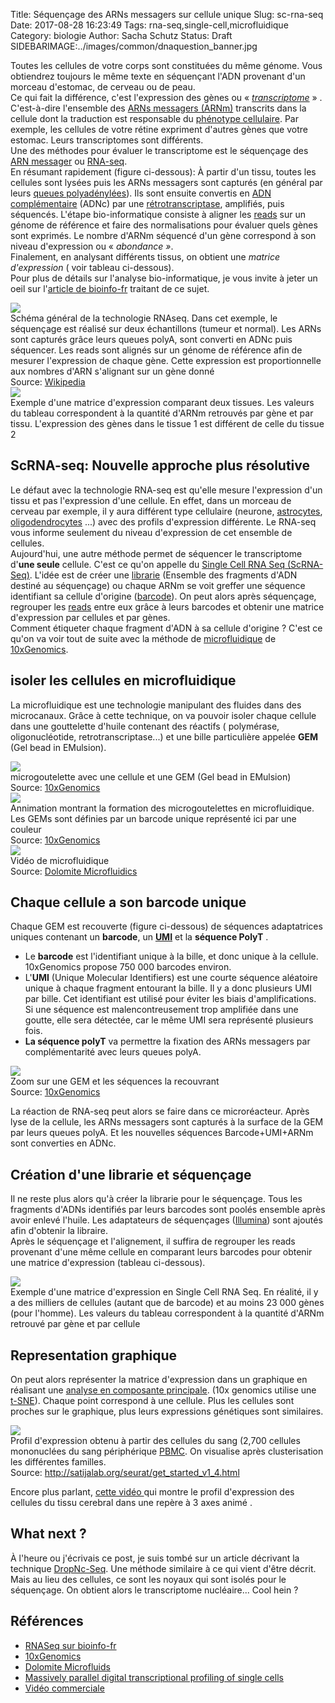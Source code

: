 Title: Séquençage des ARNs messagers sur cellule unique 
Slug: sc-rna-seq
Date: 2017-08-28 16:23:49
Tags: rna-seq,single-cell,microfluidique
Category: biologie
Author: Sacha Schutz
Status: Draft
SIDEBARIMAGE:../images/common/dnaquestion_banner.jpg

Toutes les cellules de votre corps sont constituées du même génome. Vous obtiendrez toujours le même texte en séquençant l'ADN provenant d'un morceau d'estomac, de cerveau ou de peau.  
Ce qui fait la différence, c'est l'expression des gènes ou « *[transcriptome](https://fr.wikipedia.org/wiki/Transcriptome)* » . C'est-à-dire l'ensemble des [ARNs messagers (ARNm)](https://fr.wikipedia.org/wiki/Acide_ribonucl%C3%A9ique_messager) transcrits dans la cellule dont la traduction est responsable du [phénotype cellulaire](https://fr.wikipedia.org/wiki/Ph%C3%A9notype_cellulaire). Par exemple, les cellules de votre rétine expriment d'autres gènes que votre estomac. Leurs transcriptomes sont différents.  
Une des méthodes pour évaluer le transcriptome est le séquençage des [ARN messager](https://fr.wikipedia.org/wiki/Acide_ribonucl%C3%A9ique_messager) ou [RNA-seq](https://fr.wikipedia.org/wiki/RNA-Seq).    
En résumant rapidement (figure ci-dessous): 
À partir d'un tissu, toutes les cellules sont lysées puis les ARNs messagers sont capturés (en général par leurs [queues polyadénylées](https://fr.wikipedia.org/wiki/Polyad%C3%A9nylation)). Ils sont ensuite convertis  en [ADN complémentaire](https://fr.wikipedia.org/wiki/ADN_compl%C3%A9mentaire) (ADNc) par une [rétrotranscriptase](https://fr.wikipedia.org/wiki/Transcriptase_inverse), amplifiés, puis séquencés. L'étape bio-informatique consiste à aligner les [reads](http://dridk.me/ngs.html) sur un génome de référence et faire des normalisations pour évaluer quels gènes sont exprimés. Le nombre d'ARNm séquencé d'un gène correspond à son niveau d'expression ou « *abondance »*.    
Finalement, en analysant différents tissus, on obtient  une *matrice d'expression* ( voir tableau ci-dessous).   
Pour plus de détails sur l'analyse bio-informatique,  je vous invite à jeter un oeil sur l'[article de bioinfo-fr](https://bioinfo-fr.net/lanalyse-de-donnees-rna-seq-mode-demploi) traitant de ce sujet.    

<div class="figure">     <img src="../images/post27/rnaseq-overview.png" />      <div class="legend">Schéma général de la technologie RNAseq. Dans cet exemple, le séquençage est réalisé sur deux échantillons (tumeur et normal). Les ARNs sont capturés grâce leurs queues polyA, sont converti en ADNc puis séquencer. Les reads sont alignés sur un génome de référence afin de mesurer l'expression de chaque gène. Cette expression est proportionnelle aux nombres d'ARN s'alignant sur un gène donné </br>Source: <a href="https://fr.wikipedia.org/wiki/RNA-Seq">Wikipedia</a></div> </div>

<div class="figure">     <img src="../images/post27/expression-matrix.png" />      <div class="legend">Exemple d'une matrice d'expression comparant deux tissues. Les valeurs du tableau correspondent à la quantité d'ARNm retrouvés par gène et par tissu. L'expression des gènes dans le tissue 1 est différent de celle du tissue 2</div> </div>

## ScRNA-seq: Nouvelle approche plus résolutive

Le défaut avec la technologie RNA-seq est qu'elle mesure l'expression d'un tissu et pas l'expression d'une cellule. En effet, dans un morceau de cerveau par exemple, il y aura différent type cellulaire (neurone, [astrocytes](https://fr.wikipedia.org/wiki/Astrocyte), [oligodendrocytes](https://fr.wikipedia.org/wiki/Oligodendrocyte) ...) avec des profils d'expression différente. Le  RNA-seq vous informe seulement du niveau d'expression de cet ensemble de cellules.   
Aujourd'hui, une autre méthode permet de séquencer le transcriptome d'**une seule** cellule. C'est ce qu'on appelle du [Single Cell RNA Seq  (ScRNA-Seq)](https://en.wikipedia.org/wiki/Single-cell_transcriptomics). 
L'idée est de créer une [librarie](ngs.html) (Ensemble des fragments d'ADN destiné au séquençage) ou chaque ARNm se voit greffer une séquence identifiant sa cellule d'origine ([barcode](https://fr.wikipedia.org/wiki/Barcoding_mol%C3%A9culaire)). On peut alors après séquençage, regrouper les [reads](http://dridk.me/ngs.html) entre eux grâce à leurs barcodes et obtenir une matrice d'expression par cellules et par gènes.   
Comment étiqueter chaque fragment d'ADN à sa cellule d'origine ? C'est ce qu'on va voir tout de suite avec la méthode de [microfluidique](https://fr.wikipedia.org/wiki/Microfluidique) de [10xGenomics](https://www.10xgenomics.com/).

## isoler les cellules en microfluidique
La microfluidique est une technologie manipulant des fluides dans des microcanaux. Grâce à cette technique, on va pouvoir isoler chaque cellule dans une gouttelette d'huile contenant des réactifs ( polymérase, oligonucléotide, retrotranscriptase...) et une bille particulière appelée **GEM** (Gel bead in EMulsion). 

<div class="figure">     <img src="../images/post27/GEM.png" />      <div class="legend">microgoutelette avec une cellule et une GEM (Gel bead in EMulsion) </br> Source: <a href="https://www.10xgenomics.com/single-cell/">10xGenomics</a>     </div> </div>

<div class="figure">     <img src="../images/post27/gem-formation.gif" />      <div class="legend">Annimation montrant la formation des microgoutelettes en microfluidique. Les GEMs sont définies par un barcode unique représenté ici par une couleur</br> Source: <a href="https://www.10xgenomics.com/single-cell/">10xGenomics</a> </div> </div>

<div class="figure">     <img src="../images/post27/gem-formation2.gif" />      <div class="legend">Vidéo de microfluidique </br> Source: <a href="https://www.youtube.com/watch?v=zQoHc6PtIFk">Dolomite Microfluidics</a> </div> </div>

## Chaque cellule a son barcode unique
Chaque GEM est recouverte  (figure ci-dessous) de séquences adaptatrices uniques contenant un **barcode**, un **[UMI](https://en.wikipedia.org/wiki/Unique_molecular_identifier)** et la **séquence PolyT** .          
- Le **barcode** est l'identifiant unique à la bille, et donc unique à la cellule. 10xGenomics propose 750 000 barcodes environ.       
- L'**UMI** (Unique Molecular Identifiers)  est une courte séquence aléatoire unique  à chaque fragment entourant la bille. Il y a donc plusieurs UMI par bille. Cet identifiant est utilisé pour éviter les biais d'amplifications. Si une séquence est malencontreusement trop amplifiée dans une goutte, elle sera détectée, car le même UMI sera représenté plusieurs fois.    
- **La séquence polyT** va permettre la fixation des ARNs messagers par complémentarité avec leurs queues polyA.

<div class="figure">     <img src="../images/post27/gem-zoom.png" />      <div class="legend">Zoom sur une GEM et les séquences la recouvrant</br> Source: <a href="https://www.10xgenomics.com/single-cell/">10xGenomics</a> </div> </div>

La réaction de RNA-seq peut alors se faire dans ce microréacteur. Après lyse de la cellule, les ARNs messagers sont capturés à la surface de la GEM par leurs queues polyA. Et les nouvelles séquences Barcode+UMI+ARNm sont converties en ADNc.

## Création d'une librarie et séquençage 
Il ne reste plus alors qu'à créer la librarie pour le séquençage. Tous les fragments d'ADNs identifiés par leurs barcodes sont poolés ensemble après avoir enlevé l'huile. Les adaptateurs de séquençages ([Illumina](https://www.youtube.com/watch?v=fCd6B5HRaZ8&t=3s)) sont ajoutés afin d'obtenir la libraire.   
Après le séquençage et l'alignement, il suffira de regrouper les reads provenant d'une même cellule en comparant leurs barcodes pour obtenir une matrice d'expression (tableau ci-dessous).

<div class="figure">     <img src="../images/post27/expression-matrix-cell.png" />      <div class="legend">Exemple d'une matrice d'expression en Single Cell RNA Seq. En réalité, il y a des milliers de cellules (autant que de barcode) et au moins 23 000 gènes (pour l'homme). Les valeurs du tableau correspondent à la quantité d'ARNm retrouvé par gène et par cellule</div> </div>

## Representation graphique 

On peut alors représenter la matrice d'expression dans un graphique en réalisant une [analyse en composante principale](https://fr.wikipedia.org/wiki/Analyse_en_composantes_principales). (10x genomics utilise une [t-SNE](https://fr.wikipedia.org/wiki/Algorithme_t-SNE)). 
Chaque point correspond à une cellule. Plus les cellules sont proches sur le graphique, plus leurs expressions génétiques sont similaires. 

<div class="figure">     <img src="../images/post27/blood_example.png" />      <div class="legend">Profil d'expression obtenu à partir des cellules du sang (2,700 cellules mononuclées du sang périphérique <a href="https://fr.wikipedia.org/wiki/Cellule_mononucl%C3%A9%C3%A9e_sanguine_p%C3%A9riph%C3%A9rique)))">PBMC</a>. On visualise après clusterisation les différentes familles.</br> Source: <a href="http://satijalab.org/seurat/get_started_v1_4.html">http://satijalab.org/seurat/get_started_v1_4.html</a></div> </div>

Encore plus parlant, [cette vidéo ](https://www.10xgenomics.com/single-cell/?wvideo=z54e2lemhd) qui montre le profil d'expression des cellules du tissu cerebral dans une repère à 3 axes animé .

## What next ? 
À l'heure ou j'écrivais ce post, je suis tombé sur un article décrivant la technique [DropNc-Seq](http://www.genengnews.com/gen-news-highlights/single-nucleus-rna-seq-merges-with-microfluidics/81254868). Une méthode similaire à ce qui vient d'être décrit. Mais au lieu des cellules, ce sont les noyaux qui sont isolés pour le séquençage. On obtient alors le transcriptome nucléaire... Cool hein ?     

## Références
* [RNASeq sur bioinfo-fr](https://bioinfo-fr.net/lanalyse-de-donnees-rna-seq-mode-demploi)
* [10xGenomics](https://www.10xgenomics.com/single-cell/)
* [Dolomite Microfluids](https://www.youtube.com/watch?v=zQoHc6PtIFk)
* [Massively parallel digital transcriptional profiling of single cells](https://www.ncbi.nlm.nih.gov/pubmed/28091601)
* [Vidéo commerciale](https://www.youtube.com/watch?v=kIGwv0Kpgro)

